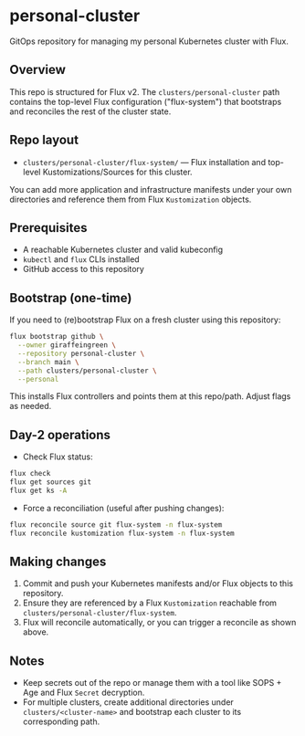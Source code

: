 # personal-cluster

GitOps repository for managing my personal Kubernetes cluster with Flux.

## Overview

This repo is structured for Flux v2. The `clusters/personal-cluster` path contains the top-level Flux configuration ("flux-system") that bootstraps and reconciles the rest of the cluster state.

## Repo layout

- `clusters/personal-cluster/flux-system/` — Flux installation and top-level Kustomizations/Sources for this cluster.

You can add more application and infrastructure manifests under your own directories and reference them from Flux `Kustomization` objects.

## Prerequisites

- A reachable Kubernetes cluster and valid kubeconfig
- `kubectl` and `flux` CLIs installed
- GitHub access to this repository

## Bootstrap (one-time)

If you need to (re)bootstrap Flux on a fresh cluster using this repository:

```bash
flux bootstrap github \
  --owner giraffeingreen \
  --repository personal-cluster \
  --branch main \
  --path clusters/personal-cluster \
  --personal
```

This installs Flux controllers and points them at this repo/path. Adjust flags as needed.

## Day-2 operations

- Check Flux status:

```bash
flux check
flux get sources git
flux get ks -A
```

- Force a reconciliation (useful after pushing changes):

```bash
flux reconcile source git flux-system -n flux-system
flux reconcile kustomization flux-system -n flux-system
```

## Making changes

1. Commit and push your Kubernetes manifests and/or Flux objects to this repository.
2. Ensure they are referenced by a Flux `Kustomization` reachable from `clusters/personal-cluster/flux-system`.
3. Flux will reconcile automatically, or you can trigger a reconcile as shown above.

## Notes

- Keep secrets out of the repo or manage them with a tool like SOPS + Age and Flux `Secret` decryption.
- For multiple clusters, create additional directories under `clusters/<cluster-name>` and bootstrap each cluster to its corresponding path.

